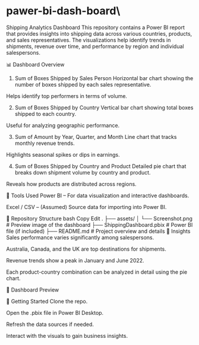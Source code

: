 # pawer-bi-dash-board\
 Shipping Analytics Dashboard
This repository contains a Power BI report that provides insights into shipping data across various countries, products, and sales representatives. The visualizations help identify trends in shipments, revenue over time, and performance by region and individual salespersons.

📊 Dashboard Overview
1. Sum of Boxes Shipped by Sales Person
Horizontal bar chart showing the number of boxes shipped by each sales representative.

Helps identify top performers in terms of volume.

2. Sum of Boxes Shipped by Country
Vertical bar chart showing total boxes shipped to each country.

Useful for analyzing geographic performance.

3. Sum of Amount by Year, Quarter, and Month
Line chart that tracks monthly revenue trends.

Highlights seasonal spikes or dips in earnings.

4. Sum of Boxes Shipped by Country and Product
Detailed pie chart that breaks down shipment volume by country and product.

Reveals how products are distributed across regions.

🔧 Tools Used
Power BI – For data visualization and interactive dashboards.

Excel / CSV – (Assumed) Source data for importing into Power BI.

📁 Repository Structure
bash
Copy
Edit
.
├── assets/
│   └── Screenshot.png             # Preview image of the dashboard
├── ShippingDashboard.pbix         # Power BI file (if included)
├── README.md                      # Project overview and details
🧠 Insights
Sales performance varies significantly among salespersons.

Australia, Canada, and the UK are top destinations for shipments.

Revenue trends show a peak in January and June 2022.

Each product-country combination can be analyzed in detail using the pie chart.

📸 Dashboard Preview

🚀 Getting Started
Clone the repo.

Open the .pbix file in Power BI Desktop.

Refresh the data sources if needed.

Interact with the visuals to gain business insights.













